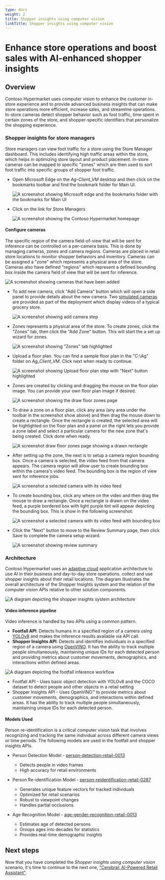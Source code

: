```yaml
---
type: docs
weight: 2
title: Shopper insights using computer vision
linkTitle: Shopper insights using computer vision
---
```


# Enhance store operations and boost sales with AI-enhanced shopper insights

## Overview

Contoso Hypermarket uses computer vision to enhance the customer in-store experience and to provide advanced business insights that can make store operations more efficient, increase sales, and streamline operations. In-store cameras detect shopper behavior such as foot traffic, time spent in certain zones of the store, and shopper-specific identifiers that personalize the shopping experience.

### Shopper insights for store managers

Store managers can view foot traffic for a store using the Store Manager dashboard. This includes identifying high traffic areas within the store, which helps in optimizing store layout and product placement. In-store cameras can be mapped to specific "zones" which are then used to sort foot traffic into specific groups of shopper foot traffic.

- Open Microsoft Edge on the _Ag-Client_VM_ desktop and then click on the bookmarks toolbar and find the bookmark folder for Main UI.

    ![A screenshot showing Microsoft edge and the bookmarks folder with the bookmarks for Main UI](./img/bookmarks.png)

- Click on the link for Store Managers

    ![A screenshot showing the Contoso Hypermarket homepage](./img/homepage.png)

#### Configure cameras

The specific region of the camera field-of-view that will be sent for inference can be controlled on a per-camera basis. This is done by managing cameras, zones and camera regions. Cameras are placed in retail store locations to monitor shopper behaviors and inventory. Cameras can be assigned a "zone" which represents a physical area of the store. Cameras also have defined "regions" which represent a defined bounding box inside the camera field of view that will be sent for inference.

![A screenshot showing cameras that have been added](./img/manage_cameras.png)

- To add new camera, click "Add Camera" button which will open a side panel to provide details about the new camera. Two [simulated cameras](https://github.com/kerberos-io/virtual-rtsp) are provided as part of the deployment which display videos of a typical grocery store.

    ![A screenshot showing add camera step](./img/add_camera.png)

- Zones represents a physical area of the store. To create zones, click the "Zones" tab, then click the "Add Zone" button. This will start the a set up wizard for zones.

    ![A screenshot showing "Zones" tab highlighted](./img/zones.png)

- Upload a floor plan. You can find a sample floor plan in the "C:\Ag\" folder on _Ag_Client_VM_. Click next when ready to continue.

    ![A screenshot showing Upload floor plan step with "Next" button highlighted](./img/upload_floor_plan.png)

- Zones are created by clicking and dragging the mouse on the floor plan image. You can provide your own floor plan image if desired.

    ![A screenshot showing the draw floor zones page](./img/draw_floor_zones.png)

- To draw a zone on a floor plan, click any area (any area under the toolbar in the screenshot show above) and then drag the mouse down to create a rectangle. Once the rectangle is created, the selected area will be highlighted on the floor plan and a panel on the right lets you provide a zone label and select a particular camera for the new zone that's being created. Click done when ready.

    ![A screenshot draw floor zones page showing a drawn rectangle](./img/draw_floor_zones_with_rectangle.png)

- After setting up the zone, the next is to setup a camera region bounding box. Once a camera is selected, the video feed from that camera appears. The camera region will allow user to create bounding box within the camera's video feed. The bounding box is the region of view sent for inference jobs.

    ![A screenshot a selected camera with its video feed](./img/setup_camera_region.png)

- To create bounding box, click any where on the video and then drag the mouse to draw a rectangle. Once a rectangle is drawn on the video feed, a purple bordered box with light purple tint will appear depicting the bounding box. This is show in the following screenshot:

    ![A screenshot a selected camera with its video feed with bounding box](./img/setup_camera_region_with_rectangle.png)

- Click the "Next" button to move to the Review Summary page, then click Save to complete the camera setup wizard.

    ![A screenshot showing review summary](./img/review_summary.png)

### Architecture

Contoso Hypermarket uses an [adaptive cloud](https://techcommunity.microsoft.com/blog/azurearcblog/a-guide-to-adaptive-cloud-at-microsoft-ignite-2024/4285028) application architecture to use AI in their business and day-to-day store operations. collect and use shopper insights about their retail locations. The diagram illustrates the overall architecture of the Shopper Insights system and the relation of the computer vision APIs relative to other solution components.

![A diagram depicting the shopper insights system architecture](./img/app_architecture.png)

#### Video inference pipeline

Video inference is handled by two APIs using a common pattern.

- **Footfall API**: Detects humans in a specified region of a camera using [YOLOv8](https://docs.ultralytics.com/models/yolov8/) and makes the inference results available via API call.
- **Shopper Insights API**: Detects and identifies individuals in a specified region of a camera using [OpenVINO](https://docs.openvino.ai). It has the ability to track multiple people simultaneously, maintaining unique IDs for each detected person and providing metrics about customer movements, demographics, and interactions within defined areas.

![A diagram depicting the footfall inference workflow](./img/footfall_diagram.png)

- Footfall API - Uses basic object detection with YOLOv8 and the COCO dataset to detect people and other objects in a retail setting
- Shopper Insights API - Uses OpenVINO™ to provide metrics about customer movements, demographics, and interactions within defined areas. It has the ability to track multiple people simultaneously, maintaining unique IDs for each detected person.

#### Models Used

Person re-identification is a critical computer vision task that involves recognizing and tracking the same individual across different camera views or time periods. The following models are used in the footfall and shopper insights APIs.

- Person Detection Model - [person-detection-retail-0013](https://docs.openvino.ai/2022.3/omz_models_model_person_detection_retail_0013.html)
  - Detects people in video frames
  - High accuracy for retail environments

- Person Re-identification Model - [person-reidentification-retail-0287](https://docs.openvino.ai/2022.3/omz_models_model_person_reidentification_retail_0287.html)
  - Generates unique feature vectors for tracked individuals
  - Optimized for retail scenarios
  - Robust to viewpoint changes
  - Handles partial occlusions

- Age Recognition Model - [age-gender-recognition-retail-0013](https://docs.openvino.ai/2022.3/omz_models_model_age_gender_recognition_retail_0013.html)
  - Estimates age of detected persons
  - Groups ages into decades for statistics
  - Provides real-time demographic insights

## Next steps

Now that you have completed the _Shopper insights using computer vision_ scenario, it's time to continue to the next one, ["Cerebral: AI-Powered Retail Assistant"](../cerebral/).
